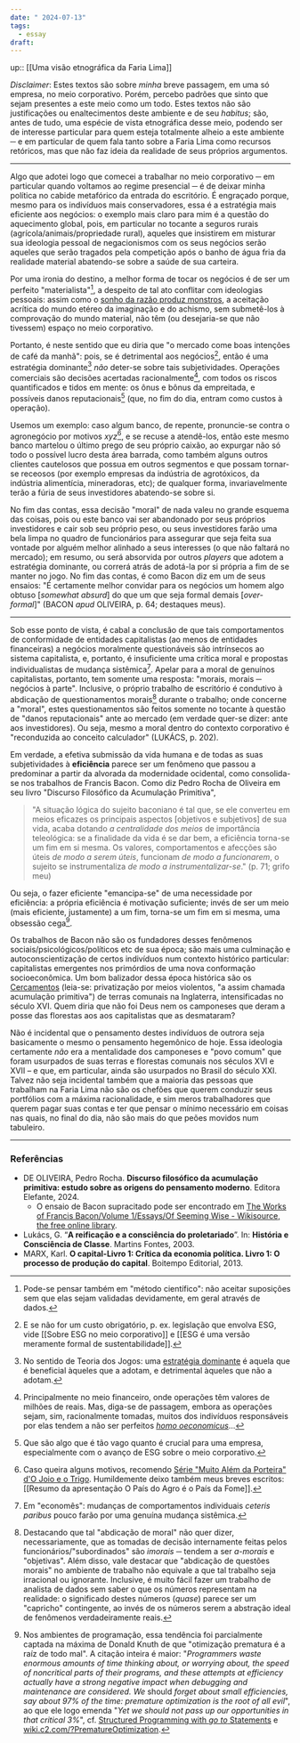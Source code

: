```yaml
---
date: " 2024-07-13"
tags:
  - essay
draft:
---
```

up:: [[Uma visão etnográfica da Faria Lima]]

*Disclaimer*: Estes textos são sobre *minha* breve passagem, em uma só empresa, no meio corporativo. Porém, percebo padrões que sinto que sejam presentes a este meio como um todo. Estes textos não são justificações ou enaltecimentos deste ambiente e de seu *habitus*; são, antes de tudo, uma espécie de vista etnográfica desse meio, podendo ser de interesse particular para quem esteja totalmente alheio a este ambiente ─ e em particular de quem fala tanto sobre a Faria Lima como recursos retóricos, mas que não faz ideia da realidade de seus próprios argumentos.

---

Algo que adotei logo que comecei a trabalhar no meio corporativo ─ em particular quando voltamos ao regime presencial ─ é de deixar minha política no cabide metafórico da entrada do escritório. É engraçado porque, mesmo para os indivíduos mais conservadores, essa é a estratégia mais eficiente aos negócios: o exemplo mais claro para mim é a questão do aquecimento global, pois, em particular no tocante a seguros rurais (agrícola/animais/propriedade rural), aqueles que insistirem em misturar sua ideologia pessoal de negacionismos com os seus negócios serão aqueles que serão tragados pela competição após o banho de água fria da realidade material abatendo-se sobre a saúde de sua carteira.

Por uma ironia do destino, a melhor forma de tocar os negócios é de ser um perfeito "materialista"[^1], a despeito de tal ato conflitar com ideologias pessoais: assim como o [sonho da razão produz monstros](https://en.wikipedia.org/wiki/The_Sleep_of_Reason_Produces_Monsters), a aceitação acrítica do mundo etéreo da imaginação e do achismo, sem submetê-los à comprovação do mundo material, não têm (ou desejaria-se que não tivessem) espaço no meio corporativo. 

Portanto, é neste sentido que eu diria que "o mercado come boas intenções de café da manhã": pois, se é detrimental aos negócios[^2], então é uma estratégia dominante[^3] *não* deter-se sobre tais subjetividades. Operações comerciais são decisões acertadas racionalmente[^4], com todos os riscos quantificados e tidos em mente: os ônus e bônus da empreitada, e possíveis danos reputacionais[^5] (que, no fim do dia, entram como custos à operação).

Usemos um exemplo: caso algum banco, de repente, pronuncie-se contra o agronegócio por motivos *xyz*[^6], e se recuse a atendê-los, então este mesmo banco martelou o último prego de seu próprio caixão, ao expurgar não só todo o possível lucro desta área barrada, como também alguns outros clientes cautelosos que possua em outros segmentos e que possam tornar-se receosos (por exemplo empresas da indústria de agrotóxicos, da indústria alimentícia, mineradoras, etc); de qualquer forma, invariavelmente terão a fúria de seus investidores abatendo-se sobre si. 

No fim das contas, essa decisão "moral" de nada valeu no grande esquema das coisas, pois ou este banco vai ser abandonado por seus próprios investidores e cair sob seu próprio peso, ou seus investidores farão uma bela limpa no quadro de funcionários para assegurar que seja feita sua vontade por alguém melhor alinhado a seus interesses (o que não faltará no mercado); em resumo, ou será absorvida por outros *players* que adotem a estratégia dominante, ou correrá atrás de adotá-la por si própria a fim de se manter no jogo. No fim das contas, é como Bacon diz em um de seus ensaios: "É certamente melhor convidar para os negócios um homem algo obtuso [*somewhat absurd*] do que um que seja formal demais [*over-formal*]" (BACON *apud* OLIVEIRA, p. 64; destaques meus).

---

Sob esse ponto de vista, é cabal a conclusão de que tais comportamentos de conformidade de entidades capitalistas (ao menos de entidades financeiras) a negócios moralmente questionáveis são intrínsecos ao sistema capitalista, e, portanto, é insuficiente uma crítica moral e propostas individualistas de mudança sistêmica[^7]. Apelar para a moral de genuínos capitalistas, portanto, tem somente uma resposta: "morais, morais ─ negócios à parte". Inclusive, o próprio trabalho de escritório é condutivo à abdicação de questionamentos morais[^8] durante o trabalho; onde concerne a "moral", estes questionamentos são feitos somente no tocante à questão de "danos reputacionais" ante ao mercado (em verdade quer-se dizer: ante aos investidores). Ou seja, mesmo a moral dentro do contexto corporativo é "reconduzida ao conceito calculador" (LUKÁCS, p. 202). 

Em verdade, a efetiva submissão da vida humana e de todas as suas subjetividades à **eficiência** parece ser um fenômeno que passou a predominar a partir da alvorada da modernidade ocidental, como consolida-se nos trabalhos de Francis Bacon. Como diz Pedro Rocha de Oliveira em seu livro "Discurso Filosófico da Acumulação Primitiva",
> "A situação lógica do sujeito baconiano é tal que, se ele converteu em meios eficazes os principais aspectos [objetivos e subjetivos] de sua vida, acaba dotando *a centralidade dos meios* de importância teleológica: se a finalidade da vida é se dar bem, a eficiência torna-se um fim em si mesma. Os valores, comportamentos e afecções são úteis *de modo a serem úteis*, funcionam *de modo a funcionarem*, o sujeito se instrumentaliza *de modo a instrumentalizar-se*." (p. 71; grifo meu)

Ou seja, o fazer eficiente "emancipa-se" de uma necessidade por eficiência: a própria eficiência é motivação suficiente; invés de ser um meio (mais eficiente, justamente) a um fim, torna-se um fim em si mesma, uma obsessão cega[^9].

Os trabalhos de Bacon não são os fundadores desses fenômenos sociais/psicológicos/políticos etc de sua época; são mais uma culminação e autoconscientização de certos indivíduos num contexto histórico particular: capitalistas emergentes nos primórdios de uma nova conformação socioeconômica. Um bom balizador dessa época histórica são os [Cercamentos](https://pt.wikipedia.org/wiki/Cercamentos) (leia-se: privatização por meios violentos, "a assim chamada acumulação primitiva") de terras comunais na Inglaterra, intensificadas no século XVI. Quem diria que não foi Deus nem os camponeses que deram a posse das florestas aos aos capitalistas que as desmataram? 

Não é incidental que o pensamento destes indivíduos de outrora seja basicamente o mesmo o pensamento hegemônico de hoje. Essa ideologia certamente *não* era a mentalidade dos camponeses e "povo comum" que foram usurpados de suas terras e florestas comunais nos séculos XVI e XVII – e que, em particular, ainda são usurpados no Brasil do século XXI. Talvez não seja incidental também que a maioria das pessoas que trabalham na Faria Lima não são os chefões que querem conduzir seus portfólios com a máxima racionalidade, e sim meros trabalhadores que querem pagar suas contas e ter que pensar o mínimo necessário em coisas nas quais, no final do dia, não são mais do que peões movidos num tabuleiro.

---
### Referências
- DE OLIVEIRA, Pedro Rocha. **Discurso filosófico da acumulação primitiva: estudo sobre as origens do pensamento moderno**. Editora Elefante, 2024.
	- O ensaio de Bacon supracitado pode ser encontrado em [The Works of Francis Bacon/Volume 1/Essays/Of Seeming Wise - Wikisource, the free online library](https://en.wikisource.org/wiki/The_Works_of_Francis_Bacon/Volume_1/Essays/Of_Seeming_Wise).
- Lukács, G. “**A reificação e a consciência do proletariado**”. In: **História e Consciência de Classe**. Martins Fontes, 2003.
- MARX, Karl. **O capital-Livro 1: Crítica da economia política. Livro 1: O processo de produção do capital**. Boitempo Editorial, 2013.

[^1]: Pode-se pensar também em "método científico": não aceitar suposições sem que elas sejam validadas devidamente, em geral através de dados.
[^2]: E se não for um custo obrigatório, p. ex. legislação que envolva ESG, vide [[Sobre ESG no meio corporativo]] e [[ESG é uma versão meramente formal de sustentabilidade]].
[^3]: No sentido de Teoria dos Jogos: uma [estratégia dominante](https://pt.wikipedia.org/wiki/Domin%C3%A2ncia_estrat%C3%A9gica) é aquela que é beneficial àqueles que a adotam, e detrimental àqueles que não a adotam.
[^4]: Principalmente no meio financeiro, onde operações têm valores de milhões de reais. Mas, diga-se de passagem, embora as operações sejam, sim, racionalmente tomadas, muitos dos indivíduos responsáveis por elas tendem a não ser perfeitos *[homo oeconomicus](https://pt.wikipedia.org/wiki/Homo_economicus)*...
[^5]: Que são algo que é tão vago quanto é crucial para uma empresa, especialmente com o avanço de ESG sobre o meio corporativo.
[^6]: Caso queira alguns motivos, recomendo [Série "Muito Além da Porteira" d'O Joio e o Trigo](https://ojoioeotrigo.com.br/2021/11/muito-alem-da-porteira/). Humildemente deixo também meus breves escritos: [[Resumo da apresentação O País do Agro é o País da Fome]].
[^7]: Em "economês": mudanças de comportamentos individuais *ceteris paribus* pouco farão por uma genuína mudança sistêmica.
[^8]: Destacando que tal "abdicação de moral" não quer dizer, necessariamente, que as tomadas de decisão internamente feitas pelos funcionários/"subordinados" são *imorais* ─ tendem a ser *a-morais* e "objetivas". Além disso, vale destacar que "abdicação de questões morais" no ambiente de trabalho não equivale a que tal trabalho seja irracional ou ignorante. Inclusive, é muito fácil fazer um trabalho de analista de dados sem saber o que os números representam na realidade: o significado destes números (*quase*) parece ser um "capricho" contingente, ao invés de os números serem a abstração ideal de fenômenos verdadeiramente reais.
[^9]: Nos ambientes de programação, essa tendência foi parcialmente captada na máxima de Donald Knuth de que "otimização prematura é a raíz de todo mal". A citação inteira é maior: "*Programmers waste enormous amounts of time thinking about, or worrying about, the speed of noncritical parts of their programs, and these attempts at efficiency actually have a strong negative impact when debugging and maintenance are considered. We* should *forget about small efficiencies, say about 97% of the time: premature optimization is the root of all evil*", ao que ele logo emenda "*Yet we should not pass up our opportunities in that critical 3%*", cf. [Structured Programming with *go to* Statements](http://web.archive.org/web/20130731202547/http://pplab.snu.ac.kr/courses/adv_pl05/papers/p261-knuth.pdf) e [wiki.c2.com/?PrematureOptimization](https://wiki.c2.com/?PrematureOptimization). 